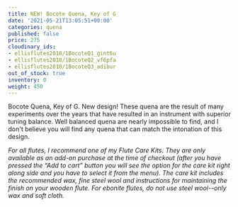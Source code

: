 ```yaml
---
title: NEW! Bocote Quena, Key of G
date: '2021-05-21T13:05:51+00:00'
categories: quena
published: false
price: 275
cloudinary_ids:
- ellisflutes2018/1BocoteQ1_gint6u
- ellisflutes2018/1BocoteQ2_vf6pfa
- ellisflutes2018/1BocoteQ3_adibur
out_of_stock: true
inventory: 0
weight: 450
---
```


Bocote Quena, Key of G.  New design! These quena are the result of many experiments over the years that have resulted in an instrument with superior tuning balance.   Well balanced quena are nearly impossible to find, and I don't believe you will find any quena that can match the intonation of this design.

*For all flutes, I recommend one of my Flute Care Kits.  They are only available as an add-on purchase at the time of checkout (after you have pressed the “Add to cart” button you will see the option for the care kit right along side and you have to select it from the menu). The care kit includes the recommended wax, fine steel wool and instructions for maintaining the finish on your wooden flute.  For ebonite flutes, do not use steel wool--only wax and soft cloth.*
